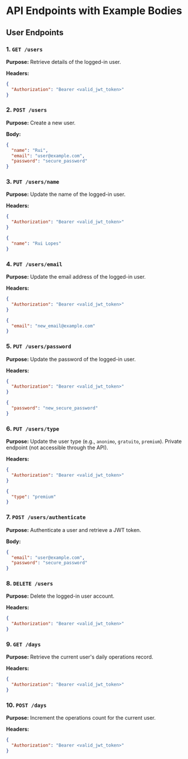 # API Endpoints with Example Bodies

## User Endpoints

### 1. `GET /users` 
**Purpose:** Retrieve details of the logged-in user.

**Headers:**
```json
{
  "Authorization": "Bearer <valid_jwt_token>"
}
```

### 2. `POST /users`
**Purpose:** Create a new user.

**Body:**
```json
{
  "name": "Rui",
  "email": "user@example.com",
  "password": "secure_password"
}
```

### 3. `PUT /users/name`
**Purpose:** Update the name of the logged-in user.

**Headers:**
```json
{
  "Authorization": "Bearer <valid_jwt_token>"
}

{
  "name": "Rui Lopes"
}
```

### 4. `PUT /users/email`
**Purpose:** Update the email address of the logged-in user.

**Headers:**
```json
{
  "Authorization": "Bearer <valid_jwt_token>"
}

{
  "email": "new_email@example.com"
}
```

### 5. `PUT /users/password`
**Purpose:** Update the password of the logged-in user.

**Headers:**
```json
{
  "Authorization": "Bearer <valid_jwt_token>"
}

{
  "password": "new_secure_password"
}

```

### 6. `PUT /users/type`
**Purpose:** Update the user type (e.g., `anonimo`, `gratuito`, `premium`). Private endpoint (not accessible through the API).

**Headers:**
```json
{
  "Authorization": "Bearer <valid_jwt_token>"
}

{
  "type": "premium"
}

```

### 7. `POST /users/authenticate`
**Purpose:** Authenticate a user and retrieve a JWT token.

**Body:**
```json
{
  "email": "user@example.com",
  "password": "secure_password"
}
```

### 8. `DELETE /users`
**Purpose:** Delete the logged-in user account.

**Headers:**
```json
{
  "Authorization": "Bearer <valid_jwt_token>"
}
```

### 9. `GET /days`
**Purpose:** Retrieve the current user's daily operations record.

**Headers:**
```json
{
  "Authorization": "Bearer <valid_jwt_token>"
}
```

### 10. `POST /days`
**Purpose:** Increment the operations count for the current user.

**Headers:**
```json
{
  "Authorization": "Bearer <valid_jwt_token>"
}
```


